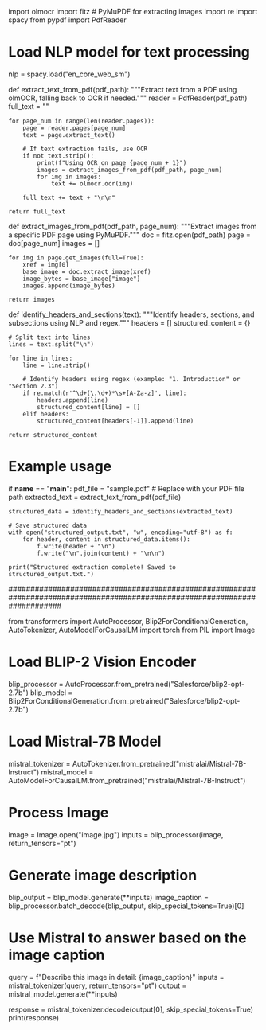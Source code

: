 import olmocr
import fitz  # PyMuPDF for extracting images
import re
import spacy
from pypdf import PdfReader

# Load NLP model for text processing
nlp = spacy.load("en_core_web_sm")

def extract_text_from_pdf(pdf_path):
    """Extract text from a PDF using olmOCR, falling back to OCR if needed."""
    reader = PdfReader(pdf_path)
    full_text = ""

    for page_num in range(len(reader.pages)):
        page = reader.pages[page_num]
        text = page.extract_text()

        # If text extraction fails, use OCR
        if not text.strip():
            print(f"Using OCR on page {page_num + 1}")
            images = extract_images_from_pdf(pdf_path, page_num)
            for img in images:
                text += olmocr.ocr(img)

        full_text += text + "\n\n"

    return full_text

def extract_images_from_pdf(pdf_path, page_num):
    """Extract images from a specific PDF page using PyMuPDF."""
    doc = fitz.open(pdf_path)
    page = doc[page_num]
    images = []

    for img in page.get_images(full=True):
        xref = img[0]
        base_image = doc.extract_image(xref)
        image_bytes = base_image["image"]
        images.append(image_bytes)

    return images

def identify_headers_and_sections(text):
    """Identify headers, sections, and subsections using NLP and regex."""
    headers = []
    structured_content = {}

    # Split text into lines
    lines = text.split("\n")

    for line in lines:
        line = line.strip()

        # Identify headers using regex (example: "1. Introduction" or "Section 2.3")
        if re.match(r'^\d+(\.\d+)*\s+[A-Za-z]', line):
            headers.append(line)
            structured_content[line] = []
        elif headers:
            structured_content[headers[-1]].append(line)

    return structured_content

# Example usage
if __name__ == "__main__":
    pdf_file = "sample.pdf"  # Replace with your PDF file path
    extracted_text = extract_text_from_pdf(pdf_file)
    
    structured_data = identify_headers_and_sections(extracted_text)

    # Save structured data
    with open("structured_output.txt", "w", encoding="utf-8") as f:
        for header, content in structured_data.items():
            f.write(header + "\n")
            f.write("\n".join(content) + "\n\n")

    print("Structured extraction complete! Saved to structured_output.txt.")



############################################################################################################################


from transformers import AutoProcessor, Blip2ForConditionalGeneration, AutoTokenizer, AutoModelForCausalLM
import torch
from PIL import Image

# Load BLIP-2 Vision Encoder
blip_processor = AutoProcessor.from_pretrained("Salesforce/blip2-opt-2.7b")
blip_model = Blip2ForConditionalGeneration.from_pretrained("Salesforce/blip2-opt-2.7b")

# Load Mistral-7B Model
mistral_tokenizer = AutoTokenizer.from_pretrained("mistralai/Mistral-7B-Instruct")
mistral_model = AutoModelForCausalLM.from_pretrained("mistralai/Mistral-7B-Instruct")

# Process Image
image = Image.open("image.jpg")
inputs = blip_processor(image, return_tensors="pt")

# Generate image description
blip_output = blip_model.generate(**inputs)
image_caption = blip_processor.batch_decode(blip_output, skip_special_tokens=True)[0]

# Use Mistral to answer based on the image caption
query = f"Describe this image in detail: {image_caption}"
inputs = mistral_tokenizer(query, return_tensors="pt")
output = mistral_model.generate(**inputs)

response = mistral_tokenizer.decode(output[0], skip_special_tokens=True)
print(response)
